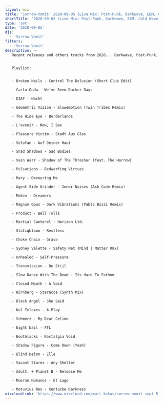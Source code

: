 ```yaml
---
layout: mix
title: 'Sorrow-Vomit: 2020-09-05 (Live Mix: Post-Punk, Darkwave, EBM, Cold Wave, Synth, Goth)'
shortTitle: '2020-09-05 (Live Mix: Post-Punk, Darkwave, EBM, Cold Wave, Synth, Goth)'
type: 'set'
date: '2020-09-05'
djs:
  - 'Sorrow-Vomit'
filters:
  - 'Sorrow-Vomit'
description: >-
   Recent releases and others tracks from 2020... Darkwave, Post-Punk, Minimal Synth, Coldwave, EBM, and Gothic genres. Recorded at home.


   Playlist:


   - Broken Nails - Control The Delusion (Short Club Edit)

   - Carlo Onda - We've Seen Darker Days

   - DIAF - Nacht

   - Geometric Vision - Slowemotion (Twin Tribes Remix)

   - The Wide Eye - Borderlands

   - L'avenir - Now, I See

   - Pleasure Victim - Stadt Aus Glas

   - Selofan - Auf Deiner Haut

   - Shad Shadows - Sad Bodies

   - Vain Warr - Shadow of The Thresher (feat. The Harrow)

   - Pulsations - Bedwarfing Virtues

   - Mary - Devouring Me

   - Agent Side Grinder - Inner Noises (Ash Code Remix)

   - Moken - Dreamers

   - Magnum Opus - Dark Vibrations (Pablo Bozzi Remix)

   - Product - Bell Tolls

   - Martial Canterel - Horizon Ltd.

   - Statiqbloom - Restless

   - Choke Chain - Grave

   - Sydney Valette - Safety Net (Mind | Matter Rmx)

   - Unhealed - Self-Pressure

   - Transmission - De Stijl

   - Slow Danse With The Dead - Its Hard To Fathom

   - Closed Mouth - A Void

   - Nürnberg - Staracca (Synth Mix)

   - Black Angel - She Said

   - Nul Telexes - A Play

   - Schmerz - My Dear Celine

   - Night Nail - FTL

   - Bootblacks - Nostalgia Void

   - Shadow Figure - Come Down (Yeah)

   - Blind Delon - Elle

   - Vacant Stares - Any Shelter

   - Adult. + Planet B - Release Me

   - Mueran Humanos - El Lago

   - Motuvius Rex - Kentucke Darkness
mixcloudLink: 'https://www.mixcloud.com/matt-kokas/sorrow-vomit-sept-5-2020-mix'
---
```

